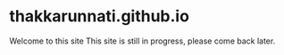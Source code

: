 # thakkarunnati.github.io
Welcome to this site
This site is still in progress, please come back later.
